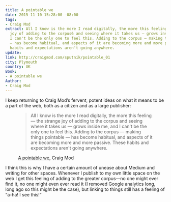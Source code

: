 ```yaml
---
title: A pointable we
date: 2015-11-10 15:28:00 -08:00
tags:
- Craig Mod
extract: All I know is the more I read digitally, the more this feeling — the strange
  joy of adding to the corpus6 and seeing where it takes us — grows inside me, and
  I can't be the only one to feel this. Adding to the corpus — making things pointable
  — has become habitual, and aspects of it are becoming more and more passive. These
  habits and expectations aren't going anywhere.
update: 
link: http://craigmod.com/sputnik/pointable_01
city: Plymouth
country: UK
Book:
- A pointable we
Author:
- Craig Mod
---
```


I keep returning to Craig Mod’s fervent, potent ideas on what it means to be a part of the web, both as a citizen and as a large publisher:

<figure><blockquote><p>All I know is the more I read digitally, the more this feeling — the strange joy of adding to the corpus and seeing where it takes us — grows inside me, and I can't be the only one to feel this. Adding to the corpus — making things pointable — has become habitual, and aspects of it are becoming more and more passive. These habits and expectations aren't going anywhere.</p></blockquote><figcaption class="cite"><p><a href="http://craigmod.com/sputnik/pointable_03">A pointable we</a>, Craig Mod</p></figcaption>
</figure>

I think this is why I have a certain amount of unease about Medium and writing for other spaces. Whenever I publish to my own little space on the web I get this feeling of adding to the greater corpus—no one might ever find it, no one might even ever read it (I removed Google analytics long, long ago so this might be the case), but linking to things still has a feeling of “a-ha! I see this!”
